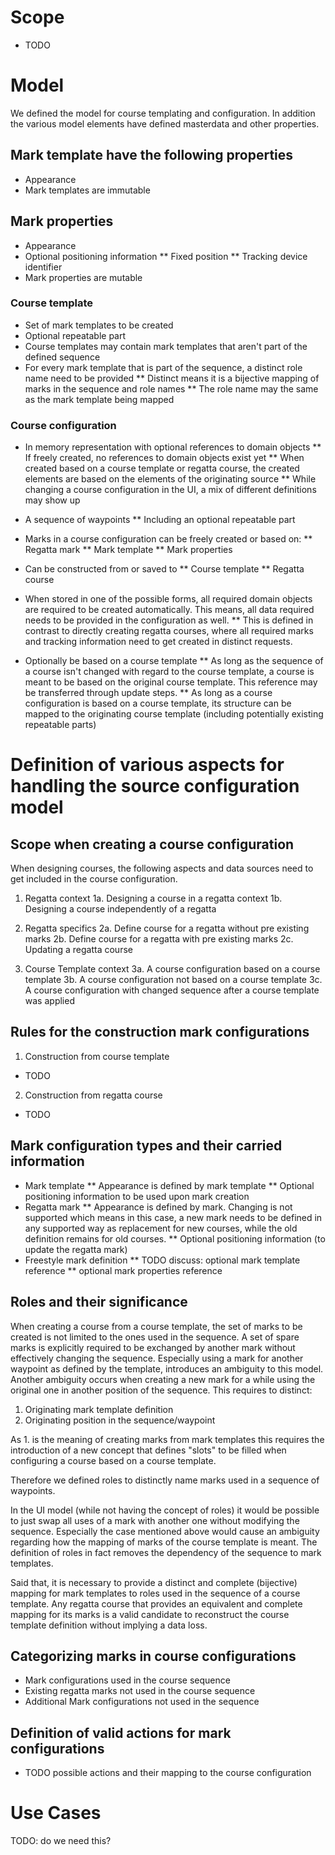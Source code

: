 # Scope

* TODO


# Model

We defined the model for course templating and configuration. In addition the various model elements have defined masterdata and other properties.

## Mark template have the following properties

* Appearance
* Mark templates are immutable


## Mark properties

* Appearance
* Optional positioning information
** Fixed position
** Tracking device identifier
* Mark properties are mutable


### Course template

* Set of mark templates to be created
* Optional repeatable part
* Course templates may contain mark templates that aren't part of the defined sequence
* For every mark template that is part of the sequence, a distinct role name need to be provided
** Distinct means it is a bijective mapping of marks in the sequence and role names
** The role name may the same as the mark template being mapped


### Course configuration

* In memory representation with optional references to domain objects
** If freely created, no references to domain objects exist yet
** When created based on a course template or regatta course, the created elements are based on the elements of the originating source
** While changing a course configuration in the UI, a mix of different definitions may show up

* A sequence of waypoints
** Including an optional repeatable part

* Marks in a course configuration can be freely created or based on:
** Regatta mark
** Mark template
** Mark properties

* Can be constructed from or saved to
** Course template
** Regatta course

* When stored in one of the possible forms, all required domain objects are required to be created automatically. This means, all data required needs to be provided in the configuration as well.
** This is defined in contrast to directly creating regatta courses, where all required marks and tracking information need to get created in distinct requests.

* Optionally be based on a course template
** As long as the sequence of a course isn't changed with regard to the course template, a course is meant to be based on the original course template. This reference may be transferred through update steps.
** As long as a course configuration is based on a course template, its structure can be mapped to the originating course template (including potentially existing repeatable parts)


# Definition of various aspects for handling the source configuration model

## Scope when creating a course configuration

When designing courses, the following aspects and data sources need to get included in the course configuration.

1. Regatta context
1a. Designing a course in a regatta context
1b. Designing a course independently of a regatta

2. Regatta specifics
2a. Define course for a regatta without pre existing marks
2b. Define course for a regatta with pre existing marks
2c. Updating a regatta course

3. Course Template context
3a. A course configuration based on a course template
3b. A course configuration not based on a course template
3c. A course configuration with changed sequence after a course template was applied


## Rules for the construction mark configurations

1. Construction from course template

* TODO

2. Construction from regatta course

* TODO


## Mark configuration types and their carried information

* Mark template
** Appearance is defined by mark template
** Optional positioning information to be used upon mark creation
* Regatta mark
** Appearance is defined by mark. Changing is not supported which means in this case, a new mark needs to be defined in any supported way as replacement for new courses, while the old definition remains for old courses.
** Optional positioning information (to update the regatta mark)
* Freestyle mark definition
** TODO discuss: optional mark template reference
** optional mark properties reference



## Roles and their significance

When creating a course from a course template, the set of marks to be created is not limited to the ones used in the sequence. A set of spare marks is explicitly required to be exchanged by another mark without effectively changing the sequence. Especially using a mark for another waypoint as defined by the template, introduces an ambiguity to this model. Another ambiguity occurs when creating a new mark for a while using the original one in another position of the sequence. This requires to distinct:

1. Originating mark template definition
2. Originating position in the sequence/waypoint

As 1. is the meaning of creating marks from mark templates this requires the introduction of a new concept that defines "slots" to be filled when configuring a course based on a course template.

Therefore we defined roles to distinctly name marks used in a sequence of waypoints.

In the UI model (while not having the concept of roles) it would be possible to just swap all uses of a mark with another one without modifying the sequence. Especially the case mentioned above would cause an ambiguity regarding how the mapping of marks of the course template is meant. The definition of roles in fact removes the dependency of the sequence to mark templates.

Said that, it is necessary to provide a distinct and complete (bijective) mapping for mark templates to roles used in the sequence of a course template. Any regatta course that provides an equivalent and complete mapping for its marks is a valid candidate to reconstruct the course template definition without implying a data loss.


## Categorizing marks in course configurations

* Mark configurations used in the course sequence
* Existing regatta marks not used in the course sequence
* Additional Mark configurations not used in the sequence


## Definition of valid actions for mark configurations

* TODO possible actions and their mapping to the course configuration


# Use Cases

TODO: do we need this?
